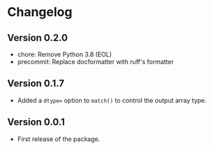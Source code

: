 # Changelog

## Version 0.2.0

- chore: Remove Python 3.8 (EOL)
- precommit: Replace docformatter with ruff's formatter

## Version 0.1.7

- Added a `dtype=` option to `match()` to control the output array type.

## Version 0.0.1

- First release of the package.
